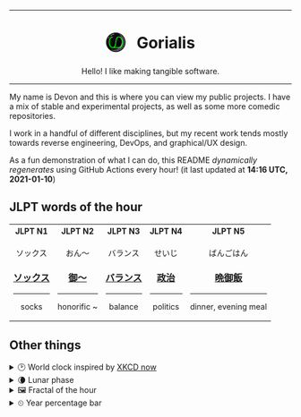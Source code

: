 ***

<h1 align="center">
<sub>
    <img src="readme/resources/avatar.png" height="36">
</sub>
&nbsp;
Gorialis
</h1>
<p align="center">
Hello! I like making tangible software.
</p>

***

My name is Devon and this is where you can view my public projects. I have a mix of stable and experimental projects, as well as some more comedic repositories.

I work in a handful of different disciplines, but my recent work tends mostly towards reverse engineering, DevOps, and graphical/UX design.

As a fun demonstration of what I can do, this README *dynamically regenerates* using GitHub Actions every hour! (it last updated at **14:16 UTC, 2021-01-10**)

<h2>JLPT words of the hour</h2>
<table>
    <tr>
        <th>JLPT N1</th>
        <th>JLPT N2</th>
        <th>JLPT N3</th>
        <th>JLPT N4</th>
        <th>JLPT N5</th>
    </tr>
    <tr>
        <td>
            <p align="center">ソックス</p>
            <h3 align="center"><b><a href="https://jisho.org/search/%E3%82%BD%E3%83%83%E3%82%AF%E3%82%B9">ソックス</a></b></h3>
            <hr>
            <p align="center">socks</p>
        </td>
        <td>
            <p align="center">おん～</p>
            <h3 align="center"><b><a href="https://jisho.org/search/%E5%BE%A1%EF%BD%9E">御～</a></b></h3>
            <hr>
            <p align="center">honorific ~</p>
        </td>
        <td>
            <p align="center">バランス</p>
            <h3 align="center"><b><a href="https://jisho.org/search/%E3%83%90%E3%83%A9%E3%83%B3%E3%82%B9">バランス</a></b></h3>
            <hr>
            <p align="center">balance</p>
        </td>
        <td>
            <p align="center">せいじ</p>
            <h3 align="center"><b><a href="https://jisho.org/search/%E6%94%BF%E6%B2%BB">政治</a></b></h3>
            <hr>
            <p align="center">politics</p>
        </td>
        <td>
            <p align="center">ばんごはん</p>
            <h3 align="center"><b><a href="https://jisho.org/search/%E6%99%A9%E5%BE%A1%E9%A3%AF">晩御飯</a></b></h3>
            <hr>
            <p align="center">dinner,<wbr> evening meal</p>
        </td>
    </tr>
</table>

<h2>Other things</h2>
<details>
<summary>🕑  World clock inspired by <a href="https://xkcd.com/now">XKCD now</a></summary>

> <img src="generated/now.png" width="512">

</details>
<details>
<summary>🌘 Lunar phase</summary>

The moon is approximately 93.19% through its phase (Waning Crescent).

</details>
<details>
<summary>&#x1f5bc; Fractal of the hour</summary>

> <img src="generated/fractal.png" width="512">

</details>
<details>
<summary>&#x23f2; Year percentage bar</summary>
<pre><code>2021 [▁▁▁▁▁▁▁▁▁▁▁▁▁▁▁▁▁▁▁▁] 2.63%</code></pre>
</details>
